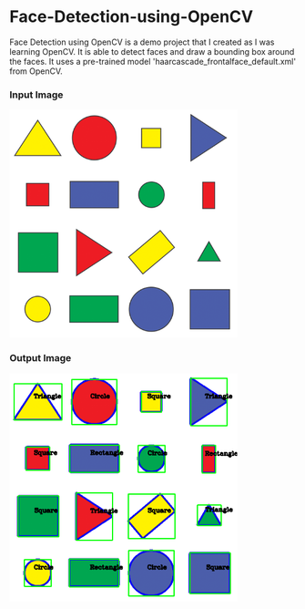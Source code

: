 # Face-Detection-using-OpenCV
Face Detection using OpenCV is a demo project that I created as I was learning OpenCV. It is able to detect faces and draw a bounding box around the faces. It uses a pre-trained model 'haarcascade_frontalface_default.xml' from OpenCV.

### Input Image

<img src="https://github.com/OmRajpurkar/Shape-Detection-using-OpenCV/blob/master/Resources/shapes.png" alt="alt text" width="400" height="400">

### Output Image

<img src="https://github.com/OmRajpurkar/Shape-Detection-using-OpenCV/blob/master/Resources/shapeOutput.png" alt="alt text" width="400" height="400">
